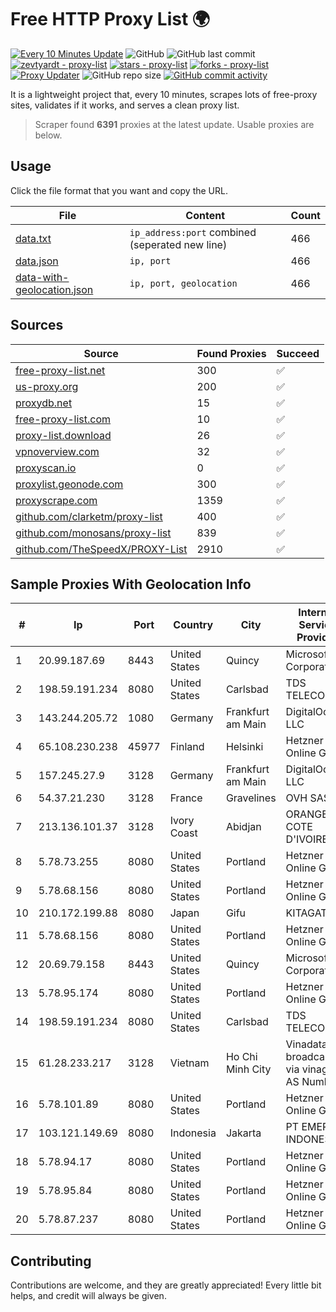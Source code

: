 
# Free HTTP Proxy List 🌍

[![Every 10 Minutes Update](https://github.com/mertguvencli/http-proxy-list/actions/workflows/main.yml/badge.svg?branch=main)](https://github.com/mertguvencli/http-proxy-list/actions/workflows/main.yml)
![GitHub](https://img.shields.io/github/license/mertguvencli/http-proxy-list)
![GitHub last commit](https://img.shields.io/github/last-commit/mertguvencli/http-proxy-list)
[![zevtyardt - proxy-list](https://img.shields.io/static/v1?label=zevtyardt&message=proxy-list&color=blue&logo=github)](https://github.com/zevtyardt/proxy-list "Go to GitHub repo")
[![stars - proxy-list](https://img.shields.io/github/stars/zevtyardt/proxy-list?style=social)](https://github.com/zevtyardt/proxy-list)
[![forks - proxy-list](https://img.shields.io/github/forks/zevtyardt/proxy-list?style=social)](https://github.com/zevtyardt/proxy-list)
[![Proxy Updater](https://github.com/zevtyardt/proxy-list/workflows/Proxy%20Updater/badge.svg)](https://github.com/zevtyardt/proxy-list/actions?query=workflow:"Proxy+Updater")
![GitHub repo size](https://img.shields.io/github/repo-size/zevtyardt/proxy-list)
[![GitHub commit activity](https://img.shields.io/github/commit-activity/m/zevtyardt/proxy-list?logo=commits)](https://github.com/zevtyardt/proxy-list/commits/main)

It is a lightweight project that, every 10 minutes, scrapes lots of free-proxy sites, validates if it works, and serves a clean proxy list.

> Scraper found **6391** proxies at the latest update. Usable proxies are below.

## Usage

Click the file format that you want and copy the URL.

|File|Content|Count|
|----|-------|-----|
|[data.txt](https://raw.githubusercontent.com/mertguvencli/http-proxy-list/main/proxy-list/data.txt)|`ip_address:port` combined (seperated new line)|466|
|[data.json](https://raw.githubusercontent.com/mertguvencli/http-proxy-list/main/proxy-list/data.json)|`ip, port`|466|
|[data-with-geolocation.json](https://raw.githubusercontent.com/mertguvencli/http-proxy-list/main/proxy-list/data-with-geolocation.json)|`ip, port, geolocation`|466|

## Sources

|Source|Found Proxies|Succeed|
|------|-------------|-------|
|[free-proxy-list.net](https://free-proxy-list.net)|300|✅|
|[us-proxy.org](https://www.us-proxy.org)|200|✅|
|[proxydb.net](http://proxydb.net)|15|✅|
|[free-proxy-list.com](https://free-proxy-list.com/?page=&port=&type%5B%5D=http&type%5B%5D=https&up_time=0&search=Search)|10|✅|
|[proxy-list.download](https://www.proxy-list.download/HTTP)|26|✅|
|[vpnoverview.com](https://vpnoverview.com/privacy/anonymous-browsing/free-proxy-servers)|32|✅|
|[proxyscan.io](https://www.proxyscan.io)|0|✅|
|[proxylist.geonode.com](https://proxylist.geonode.com/api/proxy-list?limit=300&page=1&sort_by=lastChecked&sort_type=desc&protocols=http,https)|300|✅|
|[proxyscrape.com](https://api.proxyscrape.com/v2/?request=displayproxies&protocol=http&timeout=10000&country=all&ssl=all&anonymity=all)|1359|✅|
|[github.com/clarketm/proxy-list](https://raw.githubusercontent.com/clarketm/proxy-list/master/proxy-list-raw.txt)|400|✅|
|[github.com/monosans/proxy-list](https://raw.githubusercontent.com/monosans/proxy-list/main/proxies/http.txt)|839|✅|
|[github.com/TheSpeedX/PROXY-List](https://raw.githubusercontent.com/TheSpeedX/PROXY-List/master/http.txt)|2910|✅|


## Sample Proxies With Geolocation Info

|#|Ip|Port|Country|City|Internet Service Provider|
|-|--|----|-------|----|-------------------------|
|1|20.99.187.69|8443|United States|Quincy|Microsoft Corporation|
|2|198.59.191.234|8080|United States|Carlsbad|TDS TELECOM|
|3|143.244.205.72|1080|Germany|Frankfurt am Main|DigitalOcean, LLC|
|4|65.108.230.238|45977|Finland|Helsinki|Hetzner Online GmbH|
|5|157.245.27.9|3128|Germany|Frankfurt am Main|DigitalOcean, LLC|
|6|54.37.21.230|3128|France|Gravelines|OVH SAS|
|7|213.136.101.37|3128|Ivory Coast|Abidjan|ORANGE COTE D'IVOIRE|
|8|5.78.73.255|8080|United States|Portland|Hetzner Online GmbH|
|9|5.78.68.156|8080|United States|Portland|Hetzner Online GmbH|
|10|210.172.199.88|8080|Japan|Gifu|KITAGATA|
|11|5.78.68.156|8080|United States|Portland|Hetzner Online GmbH|
|12|20.69.79.158|8443|United States|Quincy|Microsoft Corporation|
|13|5.78.95.174|8080|United States|Portland|Hetzner Online GmbH|
|14|198.59.191.234|8080|United States|Carlsbad|TDS TELECOM|
|15|61.28.233.217|3128|Vietnam|Ho Chi Minh City|Vinadata broadcast via vinagame AS Number|
|16|5.78.101.89|8080|United States|Portland|Hetzner Online GmbH|
|17|103.121.149.69|8080|Indonesia|Jakarta|PT EMERIO INDONESIA|
|18|5.78.94.17|8080|United States|Portland|Hetzner Online GmbH|
|19|5.78.95.84|8080|United States|Portland|Hetzner Online GmbH|
|20|5.78.87.237|8080|United States|Portland|Hetzner Online GmbH|



## Contributing

Contributions are welcome, and they are greatly appreciated! Every
little bit helps, and credit will always be given.

